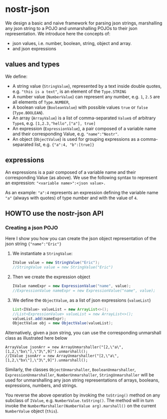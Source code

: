 # nostr-json

We design a basic and naive framework for parsing json strings, marshalling any json string to a POJO and unmarshalling POJOs to their json representation. 
We introduce here the concepts of:
 - json values, i.e. number, boolean, string, object and array.
 - and json expressions

## values and types
We define:
- A string value (`StringValue`), represented by a text inside double quotes, e.g. `"this is a text"`, is an element of the `Type.STRING`
- A number value (`NumberValue`) can represent any number, e.g. `1`, `2.5` are all elements of `Type.NUMBER`, 
- A boolean value (`BooleanValue`) with possible values `true` or `false` (`Type.BOOLEAN`).
- An array (`ArrayValue`) is a list of comma-separated `Value`s of arbitrary `Type`s, e.g. `[1,2.3,"hello",["a"], true]`
- An expression (`ExpressionValue`), a pair composed of a variable name and their corresponding Value, e.g. `"name":"Nostr"`. 
- An object (`ObjectValue`) is used for grouping expressions as a comma-separated list, e.g. `{"a":4, "b":[true]}` 


## expressions
An expressions is a pair composed of a variable name and their corresponding Value (as above). We use the following syntax to represent an expression: `"<variable name>":<json value>.`

As an example: `"a":4` represents an expression defining the variable name `"a"` (always with quotes) of type number and with the value of `4`.

## HOWTO use the nostr-json API 

### Creating a json POJO

Here I show you how you can create the json object representation of the json string `{"name":"Eric"}`

1. We instantiate a `StringValue`:
    ```java
    IValue value = new StringValue("Eric");
    //StringValue value = new StringValue("Eric")
    ```
2. Then we create the expression object
    ```java
    IValue nameExpr = new ExpressionValue("name", value);
    //ExpressionValue nameExpr = new ExpressionValue("name", value);
    ```
3. We define the `ObjectValue`, as a list of json expressions (`valueList`)
    ```java
    List<IValue> valueList = new ArrayList<>();
    //List<ExpressionValue> valueList = new ArrayList<>();
    valueList.add(nameExpr);
    ObjectValue obj = new ObjectValue(valueList);
    ```

Alternatively, given a json string, you can use the corresponding unmarshall class as illustrated here below
    
    ArrayValue jsonArr = new ArrayUnmarshaller("[2,\"a\",[1,2,\"bx\"],\"3\",9]").unmarshall();
    //IValue jsonArr = new ArrayUnmarshaller("[2,\"a\",[1,2,\"bx\"],\"3\",9]").unmarshall();
    

Similarly, the classes `ObjectUnmarshaller`, `BooleanUnmarshaller`, `ExpressionUnmarshaller`, `NumberUnmarshaller`, `StringUnmarshaller` will be used for unmarshalling any json string representations of arrays, booleans, expressions, numbers, and strings.

You reverse the above operation by invoking the `toString()` method on any subclass of `IValue`, e.g. `NumberValue.toString()`. The method will in turn invoke the `NumberMarshaller(NumberValue arg).marshall()` on the current `NumberValue` object (`this`).